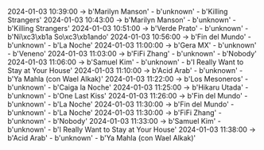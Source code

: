 2024-01-03 10:39:00 -> b'Marilyn Manson' - b'unknown' - b'Killing Strangers'
2024-01-03 10:43:00 -> b'Marilyn Manson' - b'unknown' - b'Killing Strangers'
2024-01-03 10:51:00 -> b'Verde Prato' - b'unknown' - b'Ni\xc3\xb1a So\xc3\xb1ando'
2024-01-03 10:56:00 -> b'Fin del Mundo' - b'unknown' - b'La Noche'
2024-01-03 11:00:00 -> b'Gera MX' - b'unknown' - b'Veneno'
2024-01-03 11:03:00 -> b'FiFi Zhang' - b'unknown' - b'Nobody'
2024-01-03 11:06:00 -> b'Samuel Kim' - b'unknown' - b'I Really Want to Stay at Your House'
2024-01-03 11:10:00 -> b'Acid Arab' - b'unknown' - b'Ya Mahla (con Wael Alkak)'
2024-01-03 11:22:00 -> b'Los Mesoneros' - b'unknown' - b'Caiga la Noche'
2024-01-03 11:25:00 -> b'Hikaru Utada' - b'unknown' - b'One Last Kiss'
2024-01-03 11:26:00 -> b'Fin del Mundo' - b'unknown' - b'La Noche'
2024-01-03 11:30:00 -> b'Fin del Mundo' - b'unknown' - b'La Noche'
2024-01-03 11:30:00 -> b'FiFi Zhang' - b'unknown' - b'Nobody'
2024-01-03 11:33:00 -> b'Samuel Kim' - b'unknown' - b'I Really Want to Stay at Your House'
2024-01-03 11:38:00 -> b'Acid Arab' - b'unknown' - b'Ya Mahla (con Wael Alkak)'
